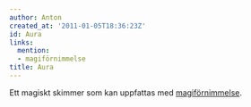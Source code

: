```yaml
---
author: Anton
created_at: '2011-01-05T18:36:23Z'
id: Aura
links:
  mention:
  - magiförnimmelse
title: Aura
---
```


Ett magiskt skimmer som kan uppfattas med [magiförnimmelse].

  [magiförnimmelse]: magiförnimmelse
